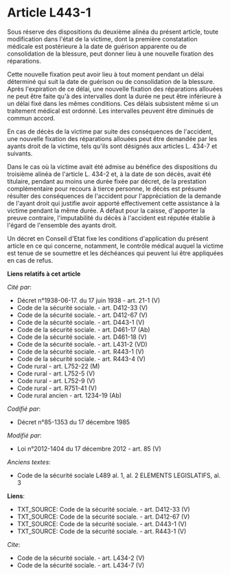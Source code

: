 # Article L443-1

Sous réserve des dispositions du deuxième alinéa du présent article, toute modification dans l'état de la victime, dont la
première constatation médicale est postérieure à la date de guérison apparente ou de consolidation de la blessure, peut
donner lieu à une nouvelle fixation des réparations. 

Cette nouvelle fixation peut avoir lieu à tout moment pendant un délai déterminé qui suit la date de guérison ou de
consolidation de la blessure. Après l'expiration de ce délai, une nouvelle fixation des réparations allouées ne peut être
faite qu'à des intervalles dont la durée ne peut être inférieure à un délai fixé dans les mêmes conditions. Ces délais
subsistent même si un traitement médical est ordonné. Les intervalles peuvent être diminués de commun accord. 

En cas de décès de la victime par suite des conséquences de l'accident, une nouvelle fixation des réparations allouées peut
être demandée par les ayants droit de la victime, tels qu'ils sont désignés aux articles L. 434-7 et suivants. 

Dans le cas où la victime avait été admise au bénéfice des dispositions du troisième alinéa de l'article L. 434-2 et, à la
date de son décès, avait été titulaire, pendant au moins une durée fixée par décret, de la prestation complémentaire pour
recours à tierce personne, le décès est présumé résulter des conséquences de l'accident pour l'appréciation de la demande de
l'ayant droit qui justifie avoir apporté effectivement cette assistance à la victime pendant la même durée. A défaut pour la
caisse, d'apporter la preuve contraire, l'imputabilité du décès à l'accident est réputée établie à l'égard de l'ensemble des
ayants droit. 

Un décret en Conseil d'Etat fixe les conditions d'application du présent article en ce qui concerne, notamment, le contrôle
médical auquel la victime est tenue de se soumettre et les déchéances qui peuvent lui être appliquées en cas de refus.

**Liens relatifs à cet article**

_Cité par_:

  - Décret n°1938-06-17. du 17 juin 1938 - art. 21-1 (V)
  - Code de la sécurité sociale. - art. D412-33 (V)
  - Code de la sécurité sociale. - art. D412-67 (V)
  - Code de la sécurité sociale. - art. D443-1 (V)
  - Code de la sécurité sociale. - art. D461-17 (Ab)
  - Code de la sécurité sociale. - art. D461-18 (V)
  - Code de la sécurité sociale. - art. L431-2 (VD)
  - Code de la sécurité sociale. - art. R443-1 (V)
  - Code de la sécurité sociale. - art. R443-4 (V)
  - Code rural - art. L752-22 (M)
  - Code rural - art. L752-5 (V)
  - Code rural - art. L752-9 (V)
  - Code rural - art. R751-41 (V)
  - Code rural ancien - art. 1234-19 (Ab)

_Codifié par_:

  - Décret n°85-1353 du 17 décembre 1985

_Modifié par_:

  - Loi n°2012-1404 du 17 décembre 2012 - art. 85 (V)

_Anciens textes_:

  - Code de la sécurité sociale L489 al. 1, al. 2 ELEMENTS LEGISLATIFS, al. 3

**Liens**:

  - TXT_SOURCE: Code de la sécurité sociale. - art. D412-33 (V)
  - TXT_SOURCE: Code de la sécurité sociale. - art. D412-67 (V)
  - TXT_SOURCE: Code de la sécurité sociale. - art. D443-1 (V)
  - TXT_SOURCE: Code de la sécurité sociale. - art. R443-1 (V)

_Cite_:

  - Code de la sécurité sociale. - art. L434-2 (V)
  - Code de la sécurité sociale. - art. L434-7 (V)
